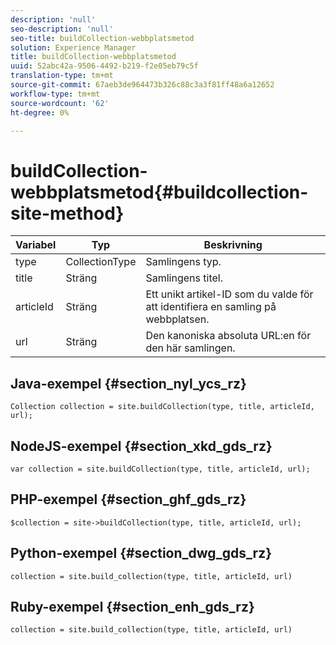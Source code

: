 ```yaml
---
description: 'null'
seo-description: 'null'
seo-title: buildCollection-webbplatsmetod
solution: Experience Manager
title: buildCollection-webbplatsmetod
uuid: 52abc42a-9506-4492-b219-f2e05eb79c5f
translation-type: tm+mt
source-git-commit: 67aeb3de964473b326c88c3a3f81ff48a6a12652
workflow-type: tm+mt
source-wordcount: '62'
ht-degree: 0%

---
```



# buildCollection-webbplatsmetod{#buildcollection-site-method}

| Variabel | Typ | Beskrivning |
|--- |--- |--- |
| type | CollectionType | Samlingens typ. |
| title | Sträng | Samlingens titel. |
| articleId | Sträng | Ett unikt artikel-ID som du valde för att identifiera en samling på webbplatsen. |
| url | Sträng | Den kanoniska absoluta URL:en för den här samlingen. |

## Java-exempel {#section_nyl_ycs_rz}

```
Collection collection = site.buildCollection(type, title, articleId, url); 
```

## NodeJS-exempel {#section_xkd_gds_rz}

```
var collection = site.buildCollection(type, title, articleId, url); 
```

## PHP-exempel {#section_ghf_gds_rz}

```
$collection = site->buildCollection(type, title, articleId, url); 
```

## Python-exempel {#section_dwg_gds_rz}

```
collection = site.build_collection(type, title, articleId, url) 
```

## Ruby-exempel {#section_enh_gds_rz}

```
collection = site.build_collection(type, title, articleId, url) 
```

